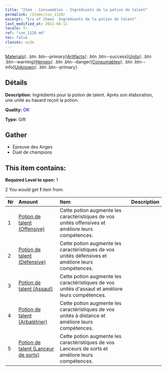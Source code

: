 ```yaml
---
title: "Item - Consumables - Ingrédients de la potion de talent"
permalink: /Items/con_1120/
excerpt: "Era of Chaos  Ingrédients de la potion de talent"
last_modified_at: 2021-04-11
locale: fr
ref: "con_1120.md"
toc: false
classes: wide
---
```

 [Materials](/fr/Items/){: .btn .btn--primary}[Artifacts](/fr/Items/Artifacts/){: .btn .btn--success}[Units](/fr/Items/Units/){: .btn .btn--warning}[Heroes](/fr/Items/Heroes/){: .btn .btn--danger}[Consumables](/fr/Items/Consumables/){: .btn .btn--info}[Unknown](/fr/Items/Unknown/){: .btn .btn--primary}

## Détails
 **Description:** Ingrédients pour la potion de talent. Après son élaboration, une unité au hasard reçoit la potion.

 **Quality:** <span style="color: #0000CD">OK</span>

 **Type:** Gift

## Gather

*    Épreuve des Anges 
*    Duel de champions 

## This item contains:

 **Required Level to open:** 1

 2 You would get **1** item  from:

  | Nr | Amount |     Item    | Description |
  |:---|:-------|:------------|:-----------:|
  | 1 | [Potion de talent (Offensive)](/fr/Items/con_786/) | Cette potion augmente les caractéristiques de vos unités offensives et améliore leurs compétences. | 
  | 2 | [Potion de talent (Défensive)](/fr/Items/con_787/) | Cette potion augmente les caractéristiques de vos unités défensives et améliore leurs compétences. | 
  | 3 | [Potion de talent (Assaut)](/fr/Items/con_788/) | Cette potion augmente les caractéristiques de vos unités d'assaut et améliore leurs compétences. | 
  | 4 | [Potion de talent (Arbalétrier)](/fr/Items/con_789/) | Cette potion augmente les caractéristiques de vos unités à distance et améliore leurs compétences. | 
  | 5 | [Potion de talent (Lanceur de sorts)](/fr/Items/con_790/) | Cette potion augmente les caractéristiques de vos Lanceurs de sorts et améliore leurs compétences. | 
